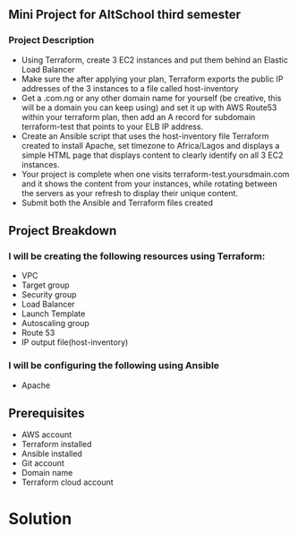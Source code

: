 ## Mini Project for AltSchool third semester
### Project Description
- Using Terraform, create 3 EC2 instances and put them behind an Elastic Load Balancer
- Make sure the after applying your plan, Terraform exports the public IP addresses of the 3 instances to a file called host-inventory
- Get a .com.ng or any other domain name for yourself (be creative, this will be a domain you can keep using) and set it up with AWS Route53 within your  terraform plan, then add an A record for subdomain terraform-test that points to your ELB IP address.
- Create an Ansible script that uses the host-inventory file Terraform created to install Apache, set timezone to Africa/Lagos and displays a simple HTML page that displays content to clearly identify on all 3 EC2 instances.
- Your project is complete when one visits terraform-test.yoursdmain.com and it shows the content from your instances, while rotating between the servers as your refresh to display their unique content.
- Submit both the Ansible and Terraform files created

## Project Breakdown
### I will be creating the following resources using Terraform:
- VPC
- Target group
- Security group
- Load Balancer
- Launch Template
- Autoscaling group
- Route 53
- IP output file(host-inventory)

### I will be configuring the following using Ansible
- Apache

## Prerequisites
- AWS account
- Terraform installed
- Ansible installed
- Git account
- Domain name
- Terraform cloud account

# Solution


